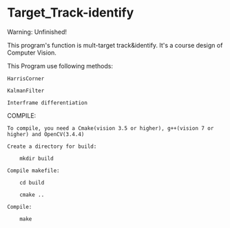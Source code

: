 # Target_Track-identify



Warning: Unfinished!



This program's function is mult-target track&identify. It's a course design of Computer Vision.



This Program use following methods:

    HarrisCorner

    KalmanFilter

    Interframe differentiation



COMPILE:

    To compile, you need a Cmake(vision 3.5 or higher), g++(vision 7 or higher) and OpenCV(3.4.4)

    Create a directory for build:

        mkdir build

    Compile makefile:

        cd build

        cmake ..

    Compile:

        make

